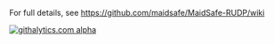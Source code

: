 For full details, see https://github.com/maidsafe/MaidSafe-RUDP/wiki

[![githalytics.com alpha](https://cruel-carlota.pagodabox.com/f78e02e4341035d9c89ce828aadc0a78 "githalytics.com")](http://githalytics.com/maidsafe/MaidSafe-RUDP)
